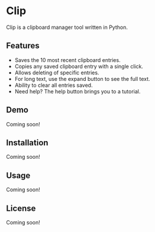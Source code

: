 # Clip

Clip is a clipboard manager tool written in Python.

## Features

- Saves the 10 most recent clipboard entries.
- Copies any saved clipboard entry with a single click.
- Allows deleting of specific entries.
- For long text, use the expand button to see the full text.
- Ability to clear all entries saved.
- Need help? The help button brings you to a tutorial.

## Demo

Coming soon!

## Installation

Coming soon!

## Usage

Coming soon!

## License

Coming soon!
